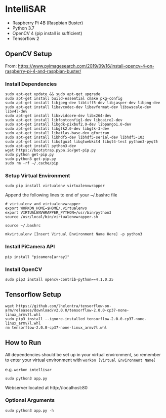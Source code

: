 # IntelliSAR
- Raspberry Pi 4B (Raspbian Buster)
- Python 3.7
- OpenCV 4 (pip install is sufficient)
- Tensorflow 2

## OpenCV Setup
From: https://www.pyimagesearch.com/2019/09/16/install-opencv-4-on-raspberry-pi-4-and-raspbian-buster/
### Install Dependencies
```
sudo apt-get update && sudo apt-get upgrade
sudo apt-get install build-essential cmake pkg-config
sudo apt-get install libjpeg-dev libtiff5-dev libjasper-dev libpng-dev
sudo apt-get install libavcodec-dev libavformat-dev libswscale-dev libv4l-dev
sudo apt-get install libxvidcore-dev libx264-dev
sudo apt-get install libfontconfig1-dev libcairo2-dev
sudo apt-get install libgdk-pixbuf2.0-dev libpango1.0-dev
sudo apt-get install libgtk2.0-dev libgtk-3-dev
sudo apt-get install libatlas-base-dev gfortran
sudo apt-get install libhdf5-dev libhdf5-serial-dev libhdf5-103
sudo apt-get install libqtgui4 libqtwebkit4 libqt4-test python3-pyqt5
sudo apt-get install python3-dev
wget https://bootstrap.pypa.io/get-pip.py
sudo python get-pip.py
sudo python3 get-pip.py
sudo rm -rf ~/.cache/pip
```
### Setup Virtual Environment
`sudo pip install virtualenv virtualenvwrapper`

Append the following lines to end of your ~/.bashrc file
```
# virtualenv and virtualenvwrapper
export WORKON_HOME=$HOME/.virtualenvs
export VIRTUALENVWRAPPER_PYTHON=/usr/bin/python3
source /usr/local/bin/virtualenvwrapper.sh
```
`source ~/.bashrc`

`mkvirtualenv [Insert Virtual Environment Name Here] -p python3`
### Install PiCamera API
`pip install "picamera[array]"`
### Install OpenCV
`sudo pip3 install opencv-contrib-python==4.1.0.25`

## Tensorflow Setup
```
wget https://github.com/lhelontra/tensorflow-on-arm/releases/download/v2.0.0/tensorflow-2.0.0-cp37-none-linux_armv7l.whl
sudo pip3 install --ignore-installed tensorflow-2.0.0-cp37-none-linux_armv7l.whl
rm tensorflow-2.0.0-cp37-none-linux_armv7l.whl
```

## How to Run
All dependencies should be set up in your virtual environment, so remember to enter your virtual environment with `workon [Virtual Environment Name]`

e.g. `workon intellisar`

`sudo python3 app.py`

Webserver located at http://localhost:80

### Optional Arguments
`sudo python3 app.py -h`
